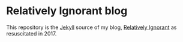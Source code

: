 # Relatively Ignorant blog

This repository is the [Jekyll](https://jekyllrb.com/) source of my
blog, [Relatively Ignorant](https://blog.strasser.id.au/) as resuscitated
in 2017.
